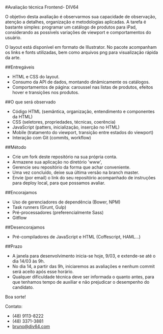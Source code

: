 #Avaliação técnica Frontend- DIV64

O objetivo desta avaliação é observarmos sua capacidade de observação, atenção a detalhes, organização e metodologias aplicadas. A tarefa é bastante simples: programar um catálogo de produtos para iPad, considerando as possívels variações de viewport e comportamentos do usuário.

O layout está disponível em formato de Illustrator. No pacote acompanham os links e fonts utilizadas, bem como arquivos png para visualização rápida da arte.

##Entregáveis
- HTML e CSS do layout.
- Consumo da API de dados, montando dinâmicamente os catálogos.
- Comportamentos de página: caroussel nas listas de produtos, efeitos hover e transições nos produtos.

##O que será observado
- Código HTML (semântica, organização, entendimento e componentes da HTML)
- CSS (seletores, propriedades, técnicas, coerência)
- JavaScript (patters, inicialização, inserção no HTML)
- Mobile (tratamento do viewport, transição entre estados do viewport)
- Interação com Git (commits, workflow)

##Método
- Crie um fork deste repositório na sua própria conta.
- Armazene sua aplicação no diretório 'www',
- Gerencie seu repositório da forma que achar conveniente.
- Uma vez concluído, deixe sua última versão na branch master.
- Envie (por email) o link do seu repositório acompanhado de instruções para deploy local, para que possamos avaliar.

##Encorajamos
- Uso de gerenciadores de dependência (Bower, NPM)
- Task runners (Grunt, Gulp)
- Pré-processadores (preferencialmente Sass)
- Gitflow

##Desencorajamos
- Pré-compiladores de JavaScript e HTML (Coffescript, HAML...)

##Prazo
- A janela para desenvolvimento inicia-se hoje, 9/03, e extende-se até o dia 14/03 às 9h.
- No dia 14, a partir das 9h, iniciaremos as avaliações e nenhum commit será aceito após esse horário.
- Qualquer dificuldade técnica deve ser informada o quanto antes, para que tenhamos tempo de auxiliar e não prejudicar o desempenho do candidato.

Boa sorte!

Contato:
- (48) 9113-8222
- (48) 3371-3881
- bruno@div64.com